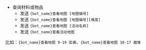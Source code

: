 - 查询材料或物品
    - 发送 `{bot_name}查看地图 [地图编号]`
    - 发送 `{bot_name}查看地图 [地图编号][难度]`
    - 发送 `{bot_name}查看地图 [活动名称]`
    - 发送 `{bot_name}查看活动地图`

比如：`{bot_name}查看地图 9-19 突袭`、`{bot_name}查看地图 10-17 磨难`
